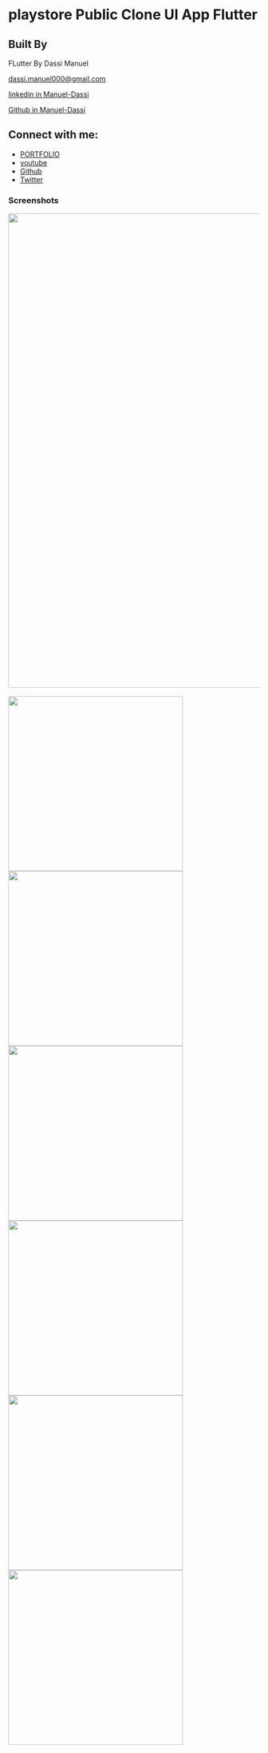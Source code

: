 #  playstore Public Clone UI App Flutter

## Built By

FLutter 
By Dassi Manuel<br />

<a href="mailto:dassi.manuel000@gmail.com">dassi.manuel000@gmail.com</a><br />

<a href="https://www.linkedin.com/in/manuel-dassi-a43bbb195/">linkedin in Manuel-Dassi </a><br />

<a href="https://github.com/dassimanuel000/">Github in Manuel-Dassi </a><br />


## Connect with me:
- [PORTFOLIO](http://www.ceo.life-cm.com/)
- [youtube](https://www.youtube.com/channel/UCLPkZBskeCbhCBKrbSq_ssw)
- [Github](https://github.com/dassimanuel000/)
- [Twitter](https://twitter.com/mr_manuelD)

### Screenshots

<p align="center">
  <img src="/ss/playstore.png" width="950">
  <br/>
  <br/>
  <img src="/ss/s1.png" style="float:left;" width="350">
  <br/>
  <br/>
  <img src="/ss/s3.png" style="float:left;" width="350">
  <br/>
  <br/>
  <img src="/ss/s2.png" style="float:left;" width="350">
  <br/>
  <br/>
  <img src="/ss/s4.png" style="float:left;" width="350">
  <br/>
  <img src="/ss/s5.png" style="float:left;" width="350">
  <br/>
  <img src="/ss/s6.png" style="float:left;" width="350">
  <br/>
</p>
